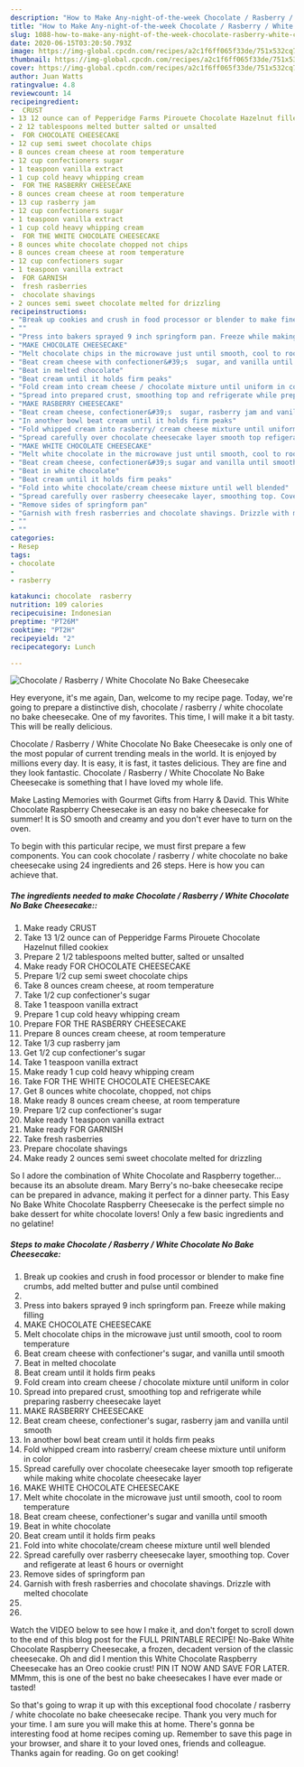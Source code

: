 ```yaml
---
description: "How to Make Any-night-of-the-week Chocolate / Rasberry / White Chocolate No Bake Cheesecake"
title: "How to Make Any-night-of-the-week Chocolate / Rasberry / White Chocolate No Bake Cheesecake"
slug: 1088-how-to-make-any-night-of-the-week-chocolate-rasberry-white-chocolate-no-bake-cheesecake
date: 2020-06-15T03:20:50.793Z
image: https://img-global.cpcdn.com/recipes/a2c1f6ff065f33de/751x532cq70/chocolate-rasberry-white-chocolate-no-bake-cheesecake-recipe-main-photo.jpg
thumbnail: https://img-global.cpcdn.com/recipes/a2c1f6ff065f33de/751x532cq70/chocolate-rasberry-white-chocolate-no-bake-cheesecake-recipe-main-photo.jpg
cover: https://img-global.cpcdn.com/recipes/a2c1f6ff065f33de/751x532cq70/chocolate-rasberry-white-chocolate-no-bake-cheesecake-recipe-main-photo.jpg
author: Juan Watts
ratingvalue: 4.8
reviewcount: 14
recipeingredient:
-  CRUST
- 13 12 ounce can of Pepperidge Farms Pirouete Chocolate Hazelnut filled cookiex
- 2 12 tablespoons melted butter salted or unsalted
-  FOR CHOCOLATE CHEESECAKE
- 12 cup semi sweet chocolate chips
- 8 ounces cream cheese at room temperature
- 12 cup confectioners sugar
- 1 teaspoon vanilla extract
- 1 cup cold heavy whipping cream
-  FOR THE RASBERRY CHEESECAKE
- 8 ounces cream cheese at room temperature
- 13 cup rasberry jam
- 12 cup confectioners sugar
- 1 teaspoon vanilla extract
- 1 cup cold heavy whipping cream
-  FOR THE WHITE CHOCOLATE CHEESECAKE
- 8 ounces white chocolate chopped not chips
- 8 ounces cream cheese at room temperature
- 12 cup confectioners sugar
- 1 teaspoon vanilla extract
-  FOR GARNISH
-  fresh rasberries
-  chocolate shavings
- 2 ounces semi sweet chocolate melted for drizzling
recipeinstructions:
- "Break up cookies and crush in food processor or blender to make fine crumbs, add melted butter and pulse until combined"
- ""
- "Press into bakers sprayed 9 inch springform pan. Freeze while making filling"
- "MAKE CHOCOLATE CHEESECAKE"
- "Melt chocolate chips in the microwave just until smooth, cool to room temperature"
- "Beat cream cheese with confectioner&#39;s  sugar, and vanilla until smooth"
- "Beat in melted chocolate"
- "Beat cream until it holds firm peaks"
- "Fold cream into cream cheese / chocolate mixture until uniform in color"
- "Spread into prepared crust, smoothing top and refrigerate while preparing rasberry cheesecake layet"
- "MAKE RASBERRY CHEESECAKE"
- "Beat cream cheese, confectioner&#39;s  sugar, rasberry jam and vanilla until smooth"
- "In another bowl beat cream until it holds firm peaks"
- "Fold whipped cream into rasberry/ cream cheese mixture until uniform in color"
- "Spread carefully over chocolate cheesecake layer smooth top refigerate while making white chocolate cheesecake layer"
- "MAKE WHITE CHOCOLATE CHEESECAKE"
- "Melt white chocolate in the microwave just until smooth, cool to room temperature"
- "Beat cream cheese, confectioner&#39;s sugar and vanilla until smooth"
- "Beat in white chocolate"
- "Beat cream until it holds firm peaks"
- "Fold into white chocolate/cream cheese mixture until well blended"
- "Spread carefully over rasberry cheesecake layer, smoothing top. Cover and refigerate at least 6 hours or overnight"
- "Remove sides of springform pan"
- "Garnish with fresh rasberries and chocolate shavings. Drizzle with melted chocolate"
- ""
- ""
categories:
- Resep
tags:
- chocolate
- 
- rasberry

katakunci: chocolate  rasberry
nutrition: 109 calories
recipecuisine: Indonesian
preptime: "PT26M"
cooktime: "PT2H"
recipeyield: "2"
recipecategory: Lunch

---
```



![Chocolate / Rasberry / White Chocolate No Bake Cheesecake](https://img-global.cpcdn.com/recipes/a2c1f6ff065f33de/751x532cq70/chocolate-rasberry-white-chocolate-no-bake-cheesecake-recipe-main-photo.jpg)

Hey everyone, it's me again, Dan, welcome to my recipe page. Today, we're going to prepare a distinctive dish, chocolate / rasberry / white chocolate no bake cheesecake. One of my favorites. This time, I will make it a bit tasty. This will be really delicious.

Chocolate / Rasberry / White Chocolate No Bake Cheesecake is only one of the most popular of current trending meals in the world. It is enjoyed by millions every day. It is easy, it is fast, it tastes delicious. They are fine and they look fantastic. Chocolate / Rasberry / White Chocolate No Bake Cheesecake is something that I have loved my whole life.

Make Lasting Memories with Gourmet Gifts from Harry &amp; David. This White Chocolate Raspberry Cheesecake is an easy no bake cheesecake for summer! It is SO smooth and creamy and you don&#39;t ever have to turn on the oven.


To begin with this particular recipe, we must first prepare a few components. You can cook chocolate / rasberry / white chocolate no bake cheesecake using 24 ingredients and 26 steps. Here is how you can achieve that.

##### The ingredients needed to make Chocolate / Rasberry / White Chocolate No Bake Cheesecake::

1. Make ready  CRUST
1. Take 13 1/2 ounce can of Pepperidge Farms Pirouete Chocolate Hazelnut filled cookiex
1. Prepare 2 1/2 tablespoons melted butter, salted or unsalted
1. Make ready  FOR CHOCOLATE CHEESECAKE
1. Prepare 1/2 cup semi sweet chocolate chips
1. Take 8 ounces cream cheese, at room temperature
1. Take 1/2 cup confectioner&#39;s sugar
1. Take 1 teaspoon vanilla extract
1. Prepare 1 cup cold heavy whipping cream
1. Prepare  FOR THE RASBERRY CHEESECAKE
1. Prepare 8 ounces cream cheese, at room temperature
1. Take 1/3 cup rasberry jam
1. Get 1/2 cup confectioner&#39;s sugar
1. Take 1 teaspoon vanilla extract
1. Make ready 1 cup cold heavy whipping cream
1. Take  FOR THE WHITE CHOCOLATE CHEESECAKE
1. Get 8 ounces white chocolate, chopped, not chips
1. Make ready 8 ounces cream cheese, at room temperature
1. Prepare 1/2 cup confectioner&#39;s sugar
1. Make ready 1 teaspoon vanilla extract
1. Make ready  FOR GARNISH
1. Take  fresh rasberries
1. Prepare  chocolate shavings
1. Make ready 2 ounces semi sweet chocolate melted for drizzling


So I adore the combination of White Chocolate and Raspberry together… because its an absolute dream. Mary Berry&#39;s no-bake cheesecake recipe can be prepared in advance, making it perfect for a dinner party. This Easy No Bake White Chocolate Raspberry Cheesecake is the perfect simple no bake dessert for white chocolate lovers! Only a few basic ingredients and no gelatine! 

##### Steps to make Chocolate / Rasberry / White Chocolate No Bake Cheesecake:

1. Break up cookies and crush in food processor or blender to make fine crumbs, add melted butter and pulse until combined
1. 
1. Press into bakers sprayed 9 inch springform pan. Freeze while making filling
1. MAKE CHOCOLATE CHEESECAKE
1. Melt chocolate chips in the microwave just until smooth, cool to room temperature
1. Beat cream cheese with confectioner&#39;s  sugar, and vanilla until smooth
1. Beat in melted chocolate
1. Beat cream until it holds firm peaks
1. Fold cream into cream cheese / chocolate mixture until uniform in color
1. Spread into prepared crust, smoothing top and refrigerate while preparing rasberry cheesecake layet
1. MAKE RASBERRY CHEESECAKE
1. Beat cream cheese, confectioner&#39;s  sugar, rasberry jam and vanilla until smooth
1. In another bowl beat cream until it holds firm peaks
1. Fold whipped cream into rasberry/ cream cheese mixture until uniform in color
1. Spread carefully over chocolate cheesecake layer smooth top refigerate while making white chocolate cheesecake layer
1. MAKE WHITE CHOCOLATE CHEESECAKE
1. Melt white chocolate in the microwave just until smooth, cool to room temperature
1. Beat cream cheese, confectioner&#39;s sugar and vanilla until smooth
1. Beat in white chocolate
1. Beat cream until it holds firm peaks
1. Fold into white chocolate/cream cheese mixture until well blended
1. Spread carefully over rasberry cheesecake layer, smoothing top. Cover and refigerate at least 6 hours or overnight
1. Remove sides of springform pan
1. Garnish with fresh rasberries and chocolate shavings. Drizzle with melted chocolate
1. 
1. 


Watch the VIDEO below to see how I make it, and don&#39;t forget to scroll down to the end of this blog post for the FULL PRINTABLE RECIPE! No-Bake White Chocolate Raspberry Cheesecake, a frozen, decadent version of the classic cheesecake. Oh and did I mention this White Chocolate Raspberry Cheesecake has an Oreo cookie crust! PIN IT NOW AND SAVE FOR LATER. MMmm, this is one of the best no bake cheesecakes I have ever made or tasted! 

So that's going to wrap it up with this exceptional food chocolate / rasberry / white chocolate no bake cheesecake recipe. Thank you very much for your time. I am sure you will make this at home. There's gonna be interesting food at home recipes coming up. Remember to save this page in your browser, and share it to your loved ones, friends and colleague. Thanks again for reading. Go on get cooking!
